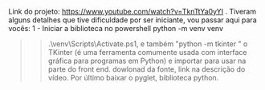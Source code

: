 Link do projeto: https://www.youtube.com/watch?v=TknTtYa0yYI . Tiveram alguns detalhes que tive dificuldade por ser iniciante, vou passar aqui para vocês: 
1 - Iniciar a biblioteca no powershell python -m venv venv                                                                                                    
>> .\venv\Scripts\Activate.ps1, e também "python -m tkinter " o TKinter (é uma ferramenta comumente usada com interface gráfica para programas em Python) e importar para usar na parte do front end. 
 dowlonad da fonte, link na descrição do vídeo.
 Por último baixar o pyglet, biblioteca python.  
